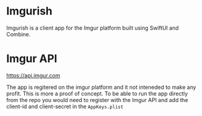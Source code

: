 # Imgurish
Imgurish is a client app for the Imgur platform built using SwiftUI and Combine. 

# Imgur API
https://api.imgur.com

The app is regitered on the imgur platform and it not inteneded to make any profit. This is more a proof of concept.
To be able to run the app directly from the repo you would need to register with the Imgur API and add the client-id and client-secret in the `AppKeys.plist`
